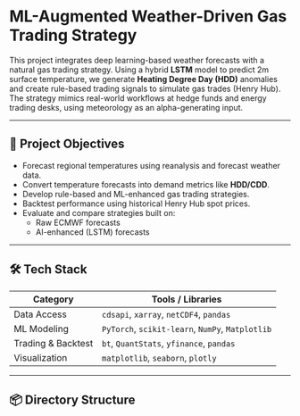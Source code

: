 # ML-Augmented Weather-Driven Gas Trading Strategy

This project integrates deep learning-based weather forecasts with a natural gas trading strategy. Using a hybrid **LSTM** model to predict 2m surface temperature, we generate **Heating Degree Day (HDD)** anomalies and create rule-based trading signals to simulate gas trades (Henry Hub). The strategy mimics real-world workflows at hedge funds and energy trading desks, using meteorology as an alpha-generating input.

---

## 📌 Project Objectives

- Forecast regional temperatures using reanalysis and forecast weather data.
- Convert temperature forecasts into demand metrics like **HDD/CDD**.
- Develop rule-based and ML-enhanced gas trading strategies.
- Backtest performance using historical Henry Hub spot prices.
- Evaluate and compare strategies built on:
  - Raw ECMWF forecasts
  - AI-enhanced (LSTM) forecasts

---

## 🛠️ Tech Stack

| Category         | Tools / Libraries                                       |
|------------------|----------------------------------------------------------|
| Data Access      | `cdsapi`, `xarray`, `netCDF4`, `pandas`                  |
| ML Modeling      | `PyTorch`, `scikit-learn`, `NumPy`, `Matplotlib`         |
| Trading & Backtest | `bt`, `QuantStats`, `yfinance`, `pandas`               |
| Visualization    | `matplotlib`, `seaborn`, `plotly`                        |

---

## 📦 Directory Structure
